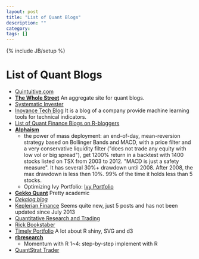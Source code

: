 ```yaml
---
layout: post
title: "List of Quant Blogs"
description: ""
category: 
tags: []
---
```

{% include JB/setup %}
# List of Quant Blogs

- [Quintuitive.com](http://www.quintuitive.com/)
- **[The Whole Street](http://www.thewholestreet.com/)** An aggregate site for quant blogs.
- [Systematic Invester](http://systematicinvestor.wordpress.com)
- [Inovance Tech Blog](https://www.inovancetech.com/blogtitles.html) It is a blog of a company provide machine learning tools for technical indicators.
- [List of Quant Finance Blogs on R-bloggers](http://www.r-bloggers.com/quant-finance-blogs)
- **[Alphaism](alphaism.wordpress.com)**
	- the power of mass deployment: an end-of-day, mean-reversion strategy based on Bollinger Bands and MACD, with a price filter and a very conservative liquidity filter ("does not trade any equity with low vol or big spread"), get 1200% return in a backtest with 1400 stocks listed on TSX from 2003 to 2012. "MACD is just a safety measure". It has several 30%+ drawdown until 2008. After 2008, the max drawdown is less then 10%. 99% of the time it holds less than 5 stocks.
	- Optimizing Ivy Portfolio: [Ivy Portfolio](http://systemtradersuccess.com/the-ivy-portfolio) 
- **[Gekko Quant](http://gekkoquant.com)** Pretty academic
- *[Dekalog blog](http://dekalogblog.blogspot.co.uk)*
- [Keplerian Finance](http://keplerianfinance.com) Seems quite new, just 5 posts and has not been updated since July 2013
- [Quantitative Research and Trading](http://jonathankinlay.com)
- [Rick Bookstaber](http://rick.bookstaber.com)
- [Timely Portfolio](http://timelyportfolio.blogspot.co.uk) A lot about R shiny, SVG and d3
- **[rbresearch](rbresearch.wordpress.com)**
	- Momentum with R 1~4: step-by-step implement with R
- [QuantStrat Trader](http://quantstrattrader.wordpress.com)
